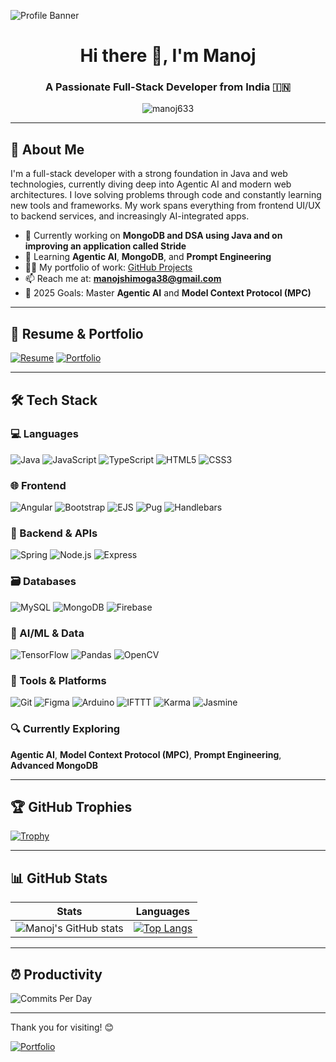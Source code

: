 ![Profile Banner](https://user-images.githubusercontent.com/42727681/190483064-ad539b73-8ab3-4c39-8374-d887813a256d.png)

<h1 align="center">Hi there 👋, I'm Manoj</h1>
<h3 align="center">A Passionate Full-Stack Developer from India 🇮🇳</h3>

<p align="center">
  <img src="https://komarev.com/ghpvc/?username=manoj633&label=Profile%20views&color=0e75b6&style=flat" alt="manoj633" />
</p>

---

## 🚀 About Me

I'm a full-stack developer with a strong foundation in Java and web technologies, currently diving deep into Agentic AI and modern web architectures. I love solving problems through code and constantly learning new tools and frameworks. My work spans everything from frontend UI/UX to backend services, and increasingly AI-integrated apps.

* 🔭 Currently working on **MongoDB and DSA using Java and on improving an application called Stride**
* 🌱 Learning **Agentic AI**, **MongoDB**, and **Prompt Engineering**
* 👨‍💻 My portfolio of work: [GitHub Projects](https://github.com/manoj633)
* 📫 Reach me at: **[manojshimoga38@gmail.com](mailto:manojshimoga38@gmail.com)**
* 🎯 2025 Goals: Master **Agentic AI** and **Model Context Protocol (MPC)**

---

## 📄 Resume & Portfolio

[![Resume](https://img.shields.io/badge/Resume-4285F4?style=for-the-badge\&logo=read-the-docs\&logoColor=white)](links)
[![Portfolio](https://img.shields.io/badge/Portfolio-5340ff?style=for-the-badge\&logo=Google-chrome\&logoColor=white)](links)

---

## 🛠️ Tech Stack

### 💻 Languages

![Java](https://img.shields.io/badge/Java-%23ED8B00.svg?style=for-the-badge\&logo=java\&logoColor=white)
![JavaScript](https://img.shields.io/badge/JavaScript-%23F7DF1E.svg?style=for-the-badge\&logo=javascript\&logoColor=black)
![TypeScript](https://img.shields.io/badge/TypeScript-%23007ACC.svg?style=for-the-badge\&logo=typescript\&logoColor=white)
![HTML5](https://img.shields.io/badge/HTML5-%23E34F26.svg?style=for-the-badge\&logo=html5\&logoColor=white)
![CSS3](https://img.shields.io/badge/CSS3-%231572B6.svg?style=for-the-badge\&logo=css3\&logoColor=white)

### 🌐 Frontend

![Angular](https://img.shields.io/badge/Angular-DD0031?style=for-the-badge\&logo=angular\&logoColor=white)
![Bootstrap](https://img.shields.io/badge/Bootstrap-%23563D7C.svg?style=for-the-badge\&logo=bootstrap\&logoColor=white)
![EJS](https://img.shields.io/badge/EJS-black?style=for-the-badge\&logo=EJS\&logoColor=white)
![Pug](https://img.shields.io/badge/Pug-A86454?style=for-the-badge\&logo=pug\&logoColor=white)
![Handlebars](https://img.shields.io/badge/Handlebars.js-f0772b?style=for-the-badge\&logo=handlebarsdotjs\&logoColor=white)

### 🔧 Backend & APIs

![Spring](https://img.shields.io/badge/Spring-%236DB33F.svg?style=for-the-badge\&logo=spring\&logoColor=white)
![Node.js](https://img.shields.io/badge/Node.js-339933?style=for-the-badge\&logo=nodedotjs\&logoColor=white)
![Express](https://img.shields.io/badge/Express.js-000000?style=for-the-badge\&logo=express\&logoColor=white)

### 🗃️ Databases

![MySQL](https://img.shields.io/badge/MySQL-%2300f.svg?style=for-the-badge\&logo=mysql\&logoColor=white)
![MongoDB](https://img.shields.io/badge/MongoDB-%2347A248.svg?style=for-the-badge\&logo=mongodb\&logoColor=white)
![Firebase](https://img.shields.io/badge/Firebase-FFCA28?style=for-the-badge\&logo=firebase\&logoColor=black)

### 🧠 AI/ML & Data

![TensorFlow](https://img.shields.io/badge/TensorFlow-%23FF6F00.svg?style=for-the-badge\&logo=TensorFlow\&logoColor=white)
![Pandas](https://img.shields.io/badge/Pandas-%23150458.svg?style=for-the-badge\&logo=pandas\&logoColor=white)
![OpenCV](https://img.shields.io/badge/OpenCV-%23white.svg?style=for-the-badge\&logo=opencv\&logoColor=black)

### 🧰 Tools & Platforms

![Git](https://img.shields.io/badge/Git-%23F05033.svg?style=for-the-badge\&logo=git\&logoColor=white)
![Figma](https://img.shields.io/badge/Figma-%23F24E1E.svg?style=for-the-badge\&logo=figma\&logoColor=white)
![Arduino](https://img.shields.io/badge/Arduino-%2300979D.svg?style=for-the-badge\&logo=arduino\&logoColor=white)
![IFTTT](https://img.shields.io/badge/IFTTT-000000?style=for-the-badge\&logo=ifttt\&logoColor=white)
![Karma](https://img.shields.io/badge/Karma-%234B4B4B.svg?style=for-the-badge\&logo=karma\&logoColor=white)
![Jasmine](https://img.shields.io/badge/Jasmine-8A4182?style=for-the-badge\&logo=jasmine\&logoColor=white)

### 🔍 Currently Exploring

**Agentic AI**, **Model Context Protocol (MPC)**, **Prompt Engineering**, **Advanced MongoDB**

---

## 🏆 GitHub Trophies

[![Trophy](https://github-profile-trophy.vercel.app/?username=manoj633)](https://github.com/ryo-ma/github-profile-trophy)

---

## 📊 GitHub Stats

| Stats                                                                                                                 | Languages                                                                                                                                                   |
| --------------------------------------------------------------------------------------------------------------------- | ----------------------------------------------------------------------------------------------------------------------------------------------------------- |
| ![Manoj's GitHub stats](https://github-readme-stats.vercel.app/api?username=manoj633\&show_icons=true) | [![Top Langs](https://github-readme-stats.vercel.app/api/top-langs/?username=manoj633\&layout=compact)](https://github.com/anuraghazra/github-readme-stats) |

---

## ⏰ Productivity

![Commits Per Day](https://github-profile-summary-cards.vercel.app/api/cards/productive-time?username=manoj633)

---

Thank you for visiting! 😊

[![Portfolio](https://img.shields.io/badge/Visit%20My%20Portfolio-5340ff?style=for-the-badge\&logo=Google-chrome\&logoColor=white)](links)
